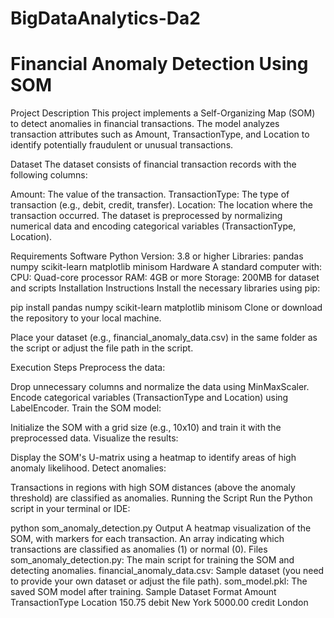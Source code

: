 # BigDataAnalytics-Da2
 # Financial Anomaly Detection Using SOM 

Project Description
This project implements a Self-Organizing Map (SOM) to detect anomalies in financial transactions. The model analyzes transaction attributes such as Amount, TransactionType, and Location to identify potentially fraudulent or unusual transactions.

Dataset
The dataset consists of financial transaction records with the following columns:

Amount: The value of the transaction.
TransactionType: The type of transaction (e.g., debit, credit, transfer).
Location: The location where the transaction occurred.
The dataset is preprocessed by normalizing numerical data and encoding categorical variables (TransactionType, Location).

Requirements
Software
Python Version: 3.8 or higher
Libraries:
pandas
numpy
scikit-learn
matplotlib
minisom
Hardware
A standard computer with:
CPU: Quad-core processor
RAM: 4GB or more
Storage: 200MB for dataset and scripts
Installation Instructions
Install the necessary libraries using pip:


pip install pandas numpy scikit-learn matplotlib minisom
Clone or download the repository to your local machine.

Place your dataset (e.g., financial_anomaly_data.csv) in the same folder as the script or adjust the file path in the script.

Execution Steps
Preprocess the data:

Drop unnecessary columns and normalize the data using MinMaxScaler.
Encode categorical variables (TransactionType and Location) using LabelEncoder.
Train the SOM model:

Initialize the SOM with a grid size (e.g., 10x10) and train it with the preprocessed data.
Visualize the results:

Display the SOM's U-matrix using a heatmap to identify areas of high anomaly likelihood.
Detect anomalies:

Transactions in regions with high SOM distances (above the anomaly threshold) are classified as anomalies.
Running the Script
Run the Python script in your terminal or IDE:


python som_anomaly_detection.py
Output
A heatmap visualization of the SOM, with markers for each transaction.
An array indicating which transactions are classified as anomalies (1) or normal (0).
Files
som_anomaly_detection.py: The main script for training the SOM and detecting anomalies.
financial_anomaly_data.csv: Sample dataset (you need to provide your own dataset or adjust the file path).
som_model.pkl: The saved SOM model after training.
Sample Dataset Format
Amount	TransactionType	Location
150.75	debit	New York
5000.00	credit	London
